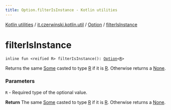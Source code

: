 ```yaml
---
title: Option.filterIsInstance - Kotlin utilities
---
```


[Kotlin utilities](../../index.html) / [it.czerwinski.kotlin.util](../index.html) / [Option](index.html) / [filterIsInstance](./filter-is-instance.html)

# filterIsInstance

`inline fun <reified R> filterIsInstance(): `[`Option`](index.html)`<`[`R`](filter-is-instance.html#R)`>`

Returns the same [Some](../-some/index.html) casted to type [R](filter-is-instance.html#R) if it is [R](filter-is-instance.html#R). Otherwise returns a [None](../-none/index.html).

### Parameters

`R` - Required type of the optional value.

**Return**
The same [Some](../-some/index.html) casted to type [R](filter-is-instance.html#R) if it is [R](filter-is-instance.html#R). Otherwise returns a [None](../-none/index.html).

